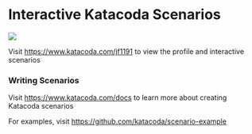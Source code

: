 # Interactive Katacoda Scenarios

[![](http://shields.katacoda.com/katacoda/jf1191/count.svg)](https://www.katacoda.com/jf1191 "Get your profile on Katacoda.com")

Visit https://www.katacoda.com/jf1191 to view the profile and interactive scenarios

### Writing Scenarios
Visit https://www.katacoda.com/docs to learn more about creating Katacoda scenarios

For examples, visit https://github.com/katacoda/scenario-example
